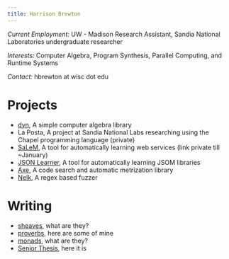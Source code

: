 ```yaml
---
title: Harrison Brewton
---
```


*Current Employment:* UW - Madison Research Assistant, Sandia National Laboratories undergraduate researcher 

*Interests:* Computer Algebra, Program Synthesis, Parallel Computing, and Runtime Systems

*Contact:* hbrewton at wisc dot edu

# Projects

- [dyn](https://github.com/hpbrewton/dyn), A simple computer algebra library
- La Posta, A project at Sandia National Labs researching using the Chapel programming language (private)
- [SaLeM](), A tool for automatically learning web services (link private till ~January)
- [JSON Learner](https://github.com/hpbrewton/Learn-JSON-Schema-From-Example), A tool for automatically learning JSOM libraries
- [Axe](https://github.com/hpbrewton/axe), A code search and automatic metrization library
- [Nelk](https://github.com/hpbrewton/nelk), A regex based fuzzer

# Writing

- [sheaves](./sheaves.html), what are they?
- [proverbs](./proverbs.html), here are some of mine
- [monads](./monads.html), what are they?
- [Senior Thesis](https://github.com/hpbrewton/axe/blob/master/paper/main.pdf), here it is
